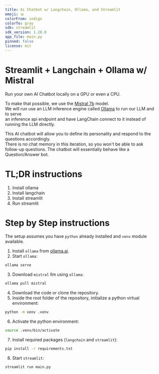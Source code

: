 ```yaml
---
title: Ai Chatbot w/ Langchain, Ollama, and Streamlit
emoji: 📊
colorFrom: indigo
colorTo: gray
sdk: streamlit
sdk_version: 1.28.0
app_file: main.py
pinned: false
license: mit
---
```


# Streamlit + Langchain + Ollama w/ Mistral

Run your own AI Chatbot locally on a GPU or even a CPU.

To make that possible, we use the [Mistral 7b](https://mistral.ai/news/announcing-mistral-7b/) model.  
We will run use an LLM inference engine called [Ollama](https://ollama.ai) to run our LLM and to serve  
an inference api endpoint and have LangChain connect to it instead of running the LLM directly.

This AI chatbot will allow you to define its personality and respond to the questions accordingly.  
There is no chat memory in this iteration, so you won't be able to ask follow-up questions.
The chatbot will essentially behave like a Question/Answer bot.

# TL;DR instructions

1. Install ollama
2. Install langchain
3. Install streamlit
4. Run streamlit

# Step by Step instructions

The setup assumes you have `python` already installed and `venv` module available.

1. Install `ollama` from [ollama.ai](https://ollama.ai).
2. Start `ollama`:
```bash
ollama serve
```
3. Download `mistral` llm using `ollama`:
```bash
ollama pull mistral
```
4. Download the code or clone the repository.
5. Inside the root folder of the repository, initialize a python virtual environment:
```bash
python -m venv .venv
```
6. Activate the python environment:
```bash
source .venv/bin/activate
```
7. Install required packages (`langchain` and `streamlit`):
```bash
pip install -r requirements.txt
```
8. Start `streamlit`:
```bash
streamlit run main.py
```

